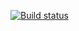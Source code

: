 [![Build status](https://ci.appveyor.com/api/projects/status/7xtke9hbxav3ndnv?svg=true)](https://ci.appveyor.com/project/NeuroK-hub/ajs-nick)
